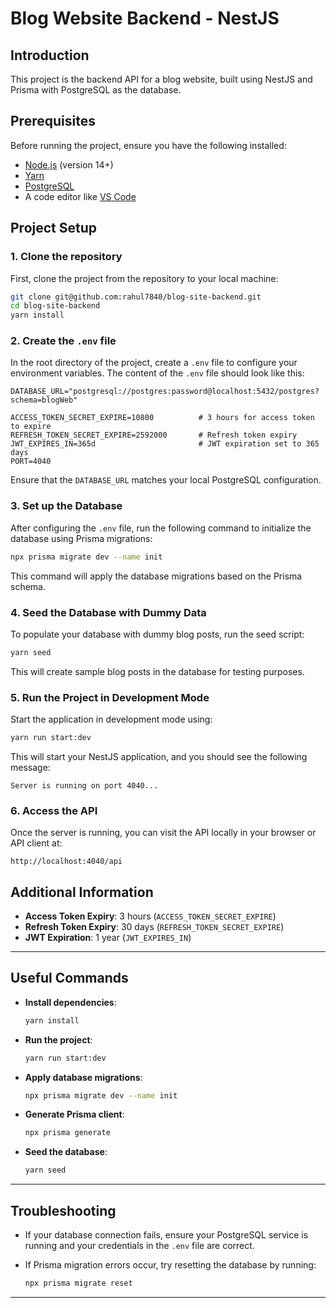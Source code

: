 # Blog Website Backend - NestJS

## Introduction
This project is the backend API for a blog website, built using NestJS and Prisma with PostgreSQL as the database.

## Prerequisites

Before running the project, ensure you have the following installed:

- [Node.js](https://nodejs.org/) (version 14+)
- [Yarn](https://yarnpkg.com/)
- [PostgreSQL](https://www.postgresql.org/)
- A code editor like [VS Code](https://code.visualstudio.com/)

## Project Setup

### 1. Clone the repository

First, clone the project from the repository to your local machine:

```bash
git clone git@github.com:rahul7840/blog-site-backend.git
cd blog-site-backend
yarn install
```

### 2. Create the `.env` file

In the root directory of the project, create a `.env` file to configure your environment variables. The content of the `.env` file should look like this:

```env
DATABASE_URL="postgresql://postgres:password@localhost:5432/postgres?schema=blogWeb"

ACCESS_TOKEN_SECRET_EXPIRE=10800          # 3 hours for access token to expire
REFRESH_TOKEN_SECRET_EXPIRE=2592000       # Refresh token expiry
JWT_EXPIRES_IN=365d                       # JWT expiration set to 365 days
PORT=4040
```

Ensure that the `DATABASE_URL` matches your local PostgreSQL configuration.

### 3. Set up the Database

After configuring the `.env` file, run the following command to initialize the database using Prisma migrations:

```bash
npx prisma migrate dev --name init
```

This command will apply the database migrations based on the Prisma schema.

### 4. Seed the Database with Dummy Data

To populate your database with dummy blog posts, run the seed script:

```bash
yarn seed
```

This will create sample blog posts in the database for testing purposes.

### 5. Run the Project in Development Mode

Start the application in development mode using:

```bash
yarn run start:dev
```

This will start your NestJS application, and you should see the following message:

```
Server is running on port 4040...
```

### 6. Access the API

Once the server is running, you can visit the API locally in your browser or API client at:

```
http://localhost:4040/api
```

## Additional Information

- **Access Token Expiry**: 3 hours (`ACCESS_TOKEN_SECRET_EXPIRE`)
- **Refresh Token Expiry**: 30 days (`REFRESH_TOKEN_SECRET_EXPIRE`)
- **JWT Expiration**: 1 year (`JWT_EXPIRES_IN`)

---

## Useful Commands

- **Install dependencies**: 
  ```bash
  yarn install
  ```

- **Run the project**: 
  ```bash
  yarn run start:dev
  ```

- **Apply database migrations**: 
  ```bash
  npx prisma migrate dev --name init
  ```

- **Generate Prisma client**: 
  ```bash
  npx prisma generate
  ```

- **Seed the database**: 
  ```bash
  yarn seed
  ```

---

## Troubleshooting

- If your database connection fails, ensure your PostgreSQL service is running and your credentials in the `.env` file are correct.
- If Prisma migration errors occur, try resetting the database by running:

  ```bash
  npx prisma migrate reset
  ```

---
